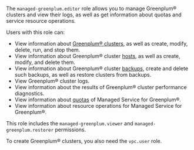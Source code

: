 The `managed-greenplum.editor` role allows you to manage Greenplum® clusters and view their logs, as well as get information about quotas and service resource operations.

Users with this role can:
* View information about [Greenplum® clusters](../../managed-greenplum/concepts/index.md), as well as create, modify, delete, run, and stop them.
* View information about Greenplum® cluster [hosts](../../managed-greenplum/concepts/instance-types.md), as well as create, modify, and delete them.
* View information about Greenplum® cluster [backups](../../managed-greenplum/concepts/backup.md), create and delete such backups, as well as restore clusters from backups.
* View Greenplum® cluster logs.
* View information about the results of Greenplum® cluster performance diagnostics.
* View information about [quotas](../../managed-greenplum/concepts/limits.md#quotas) of Managed Service for Greenplum®.
* View information about resource operations for Managed Service for Greenplum®.

This role includes the `managed-greenplum.viewer` and `managed-greenplum.restorer` permissions.

To create Greenplum® clusters, you also need the `vpc.user` role.